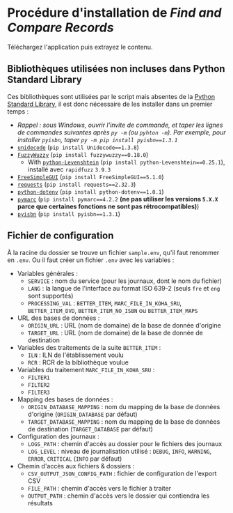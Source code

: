 # Procédure d'installation de _Find and Compare Records_

Téléchargez l'application puis extrayez le contenu.

## Bibliothèques utilisées non incluses dans Python Standard Library

Ces bibliothèques sont utilisées par le script mais absentes de la [Python Standard Library](https://docs.python.org/3/library/), il est donc nécessaire de les installer dans un premier temps :

* _Rappel : sous Windows, ouvrir l'invite de commande, et taper les lignes de commandes suivantes après `py -m` (ou `pyhton -m`). Par exemple, pour installer `pyisbn`, taper `py -m pip install pyisbn==1.3.1`_
* [`unidecode`](https://pypi.org/project/Unidecode/) (`pip install Unidecode==1.3.8`)
* [`FuzzyWuzzy`](https://pypi.org/project/fuzzywuzzy/) (`pip install fuzzywuzzy==0.18.0`)
  * With [`python-Levenshtein`](https://pypi.org/project/python-Levenshtein/) (`pip install python-Levenshtein==0.25.1`), installé avec `rapidfuzz` `3.9.3`
* [`FreeSimpleGUI`](https://pypi.org/project/FreeSimpleGUI/) (`pip install FreeSimpleGUI==5.1.0`)
* [`requests`](https://pypi.org/project/requests/) (`pip install requests==2.32.3`)
* [`python-dotenv`](https://pypi.org/project/python-dotenv/) (`pip install python-dotenv==1.0.1`)
* [`pymarc`](https://pypi.org/project/pymarc/) (`pip install pymarc==4.2.2` __(ne pas utiliser les versions `5.X.X` parce que certaines fonctions ne sont pas rétrocompatibles)__)
* [`pyisbn`](https://pypi.org/project/pyisbn) (`pip install pyisbn==1.3.1`)

## Fichier de configuration

À la racine du dossier se trouve un fichier `sample.env`, qu'il faut renommer en `.env`.
Ou il faut créer un fichier `.env` avec les variables :

* Variables générales :
    * `SERVICE` : nom du service (pour les journaux, dont le nom du fichier)
    * `LANG` : la langue de l'interface au format ISO 639-2 (seuls `fre` et `eng` sont supportés)
    * `PROCESSING_VAL` : `BETTER_ITEM`, `MARC_FILE_IN_KOHA_SRU`, `BETTER_ITEM_DVD`, `BETTER_ITEM_NO_ISBN` ou `BETTER_ITEM_MAPS`
* URL des bases de données :
  * `ORIGIN_URL` : URL (nom de domaine) de la base de donnée d'origine
  * `TARGET_URL` : URL (nom de domaine) de la base de donnée de destination
* Variables des traitements de la suite `BETTER_ITEM` :
  * `ILN` : ILN de l'établissement voulu
  * `RCR` : RCR de la bibliothèque voulue
* Variables du traitement `MARC_FILE_IN_KOHA_SRU` :
  * `FILTER1`
  * `FILTER2`
  * `FILTER3`
* Mapping des bases de données :
  * `ORIGIN_DATABASE_MAPPING` : nom du mapping de la base de données d'origine (`ORIGIN_DATABASE` par défaut)
  * `TARGET_DATABASE_MAPPING` : nom du mapping de la base de données de destination (`TARGET_DATABASE` par défaut)
* Configuration des journaux :
  * `LOGS_PATH` : chemin d'accès au dossier pour le fichiers des journaux
  * `LOG_LEVEL` : niveau de journalisation utilisé : `DEBUG`, `INFO`, `WARNING`, `ERROR`, `CRITICAL` (`INFO` par défaut)
* Chemin d'accès aux fichiers & dossiers :
  * `CSV_OUTPUT_JSON_CONFIG_PATH` : fichier de configuration de l'export CSV
  * `FILE_PATH` : chemin d'accès vers le fichier à traiter
  * `OUTPUT_PATH` : chemin d'accès vers le dossier qui contiendra les résultats
